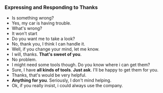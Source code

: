 ### Expressing and Responding to Thanks
- Is something wrong?  
- Yes, my car is having trouble.  
- What's wrong?
- It won't start  
- Do you want me to take a look?  
- No, thank you, I think I can handle it.
- Well, if you change your mind, let me know.
- I will, thanks. **That's sweet of you**.
- No problem.
- I might need some tools though. Do you know where i can get them?
- Sure, I have **all kinds of tools**. **Just ask**. I'll be happy to get them for you.  
- Thanks, that's would be very helpful.
- **Anything for you**. Seriously, I don't mind helping.  
- Ok, if you really insist, i could always use the company.

